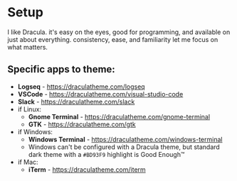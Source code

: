 # Setup

I like Dracula. it's easy on the eyes, good for programming, and available on just about everything. consistency, ease, and familiarity let me focus on what matters.

## Specific apps to theme:

- **Logseq** - https://draculatheme.com/logseq
- **VSCode** - https://draculatheme.com/visual-studio-code
- **Slack** - https://draculatheme.com/slack
- if Linux:
  - **Gnome Terminal** - https://draculatheme.com/gnome-terminal
  - **GTK** - https://draculatheme.com/gtk
- if Windows:
  - **Windows Terminal** - https://draculatheme.com/windows-terminal
  - Windows can't be configured with a Dracula theme, but standard dark theme with a `#BD93F9` highlight is Good Enough™️
- if Mac:
  - **iTerm** - https://draculatheme.com/iterm